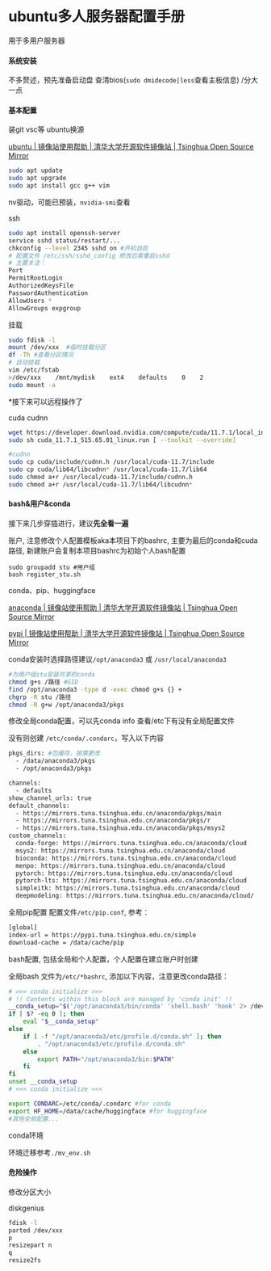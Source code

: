 # ubuntu多人服务器配置手册
用于多用户服务器
#### 系统安装
不多赘述，预先准备启动盘 查清bios(`sudo dmidecode|less`查看主板信息) /分大一点

#### 基本配置
装git vsc等 ubuntu换源

[ubuntu | 镜像站使用帮助 | 清华大学开源软件镜像站 | Tsinghua Open Source Mirror](https://mirrors.tuna.tsinghua.edu.cn/help/ubuntu/)

```bash
sudo apt update
sudo apt upgrade
sudo apt install gcc g++ vim
```

nv驱动，可能已预装，`nvidia-smi`查看

ssh

``` bash
sudo apt install openssh-server
service sshd status/restart/... 
chkconfig --level 2345 sshd on #开机自启
# 配置文件 /etc/ssh/sshd_config 修改后需重启sshd
# 主要关注：
Port
PermitRootLogin
AuthorizedKeysFile
PasswordAuthentication
AllowUsers *
AllowGroups expgroup
```

挂载

```bash
sudo fdisk -l
mount /dev/xxx  #临时挂载分区
df -Th #查看分区情况
# 自动挂载
vim /etc/fstab
>/dev/xxx    /mnt/mydisk    ext4    defaults    0    2
sudo mount -a
```


*接下来可以远程操作了

cuda cudnn

```bash
wget https://developer.download.nvidia.com/compute/cuda/11.7.1/local_installers/cuda_11.7.1_515.65.01_linux.run
sudo sh cuda_11.7.1_515.65.01_linux.run [ --toolkit --override]

#cudnn
sudo cp cuda/include/cudnn.h /usr/local/cuda-11.7/include
sudo cp cuda/lib64/libcudnn* /usr/local/cuda-11.7/lib64
sudo chmod a+r /usr/local/cuda-11.7/include/cudnn.h 
sudo chmod a+r /usr/local/cuda-11.7/lib64/libcudnn*
```

#### bash&用户&conda
接下来几步穿插进行，建议**先全看一遍**

账户, 注意修改个人配置模板aka本项目下的bashrc, 主要为最后的conda和cuda路径, 新建账户会复制本项目bashrc为初始个人bash配置

```
sudo groupadd stu #用户组
bash register_stu.sh
```

conda、pip、huggingface

[anaconda | 镜像站使用帮助 | 清华大学开源软件镜像站 | Tsinghua Open Source Mirror](https://mirrors.tuna.tsinghua.edu.cn/help/anaconda/)

[pypi | 镜像站使用帮助 | 清华大学开源软件镜像站 | Tsinghua Open Source Mirror](https://mirrors.tuna.tsinghua.edu.cn/help/pypi/)

conda安装时选择路径建议`/opt/anaconda3` 或 `/usr/local/anaconda3`
```bash
#为用户组stu安装共享的conda
chmod g+s /路径 #GID
find /opt/anaconda3 -type d -exec chmod g+s {} +
chgrp -R stu /路径
chmod -R g+w /opt/anaconda3/pkgs
```
修改全局conda配置，可以先conda info 查看/etc下有没有全局配置文件

没有则创建 `/etc/conda/.condarc`，写入以下内容

```bash
pkgs_dirs: #包缓存，按需更改
  - /data/anaconda3/pkgs
  - /opt/anaconda3/pkgs

channels:
  - defaults
show_channel_urls: true
default_channels:
  - https://mirrors.tuna.tsinghua.edu.cn/anaconda/pkgs/main
  - https://mirrors.tuna.tsinghua.edu.cn/anaconda/pkgs/r
  - https://mirrors.tuna.tsinghua.edu.cn/anaconda/pkgs/msys2
custom_channels:
  conda-forge: https://mirrors.tuna.tsinghua.edu.cn/anaconda/cloud
  msys2: https://mirrors.tuna.tsinghua.edu.cn/anaconda/cloud
  bioconda: https://mirrors.tuna.tsinghua.edu.cn/anaconda/cloud
  menpo: https://mirrors.tuna.tsinghua.edu.cn/anaconda/cloud
  pytorch: https://mirrors.tuna.tsinghua.edu.cn/anaconda/cloud
  pytorch-lts: https://mirrors.tuna.tsinghua.edu.cn/anaconda/cloud
  simpleitk: https://mirrors.tuna.tsinghua.edu.cn/anaconda/cloud
  deepmodeling: https://mirrors.tuna.tsinghua.edu.cn/anaconda/cloud/
```

全局pip配置 配置文件`/etc/pip.conf`, 参考：
```bash
[global]
index-url = https://pypi.tuna.tsinghua.edu.cn/simple
download-cache = /data/cache/pip
```

bash配置, 包括全局和个人配置，个人配置在建立账户时创建

全局bash 文件为`/etc/*bashrc`, 添加以下内容，注意更改conda路径：
```bash
# >>> conda initialize >>>
# !! Contents within this block are managed by 'conda init' !!
__conda_setup="$('/opt/anaconda3/bin/conda' 'shell.bash' 'hook' 2> /dev/null)"
if [ $? -eq 0 ]; then
    eval "$__conda_setup"
else
    if [ -f "/opt/anaconda3/etc/profile.d/conda.sh" ]; then
        . "/opt/anaconda3/etc/profile.d/conda.sh"
    else
        export PATH="/opt/anaconda3/bin:$PATH"
    fi
fi
unset __conda_setup
# <<< conda initialize <<<

export CONDARC=/etc/conda/.condarc #for conda
export HF_HOME=/data/cache/huggingface #for huggingface
#其他全局配置...
```
conda环境

环境迁移参考`./mv_env.sh`

#### 危险操作

修改分区大小

diskgenius

```bash
fdisk -l
parted /dev/xxx
p
resizepart n
q
resize2fs
```

